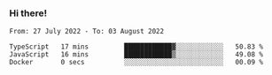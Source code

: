 ### Hi there!

<!--START_SECTION:waka-->

```text
From: 27 July 2022 - To: 03 August 2022

TypeScript   17 mins         ████████████▓░░░░░░░░░░░░   50.83 %
JavaScript   16 mins         ████████████▒░░░░░░░░░░░░   49.08 %
Docker       0 secs          ░░░░░░░░░░░░░░░░░░░░░░░░░   00.09 %
```

<!--END_SECTION:waka-->
